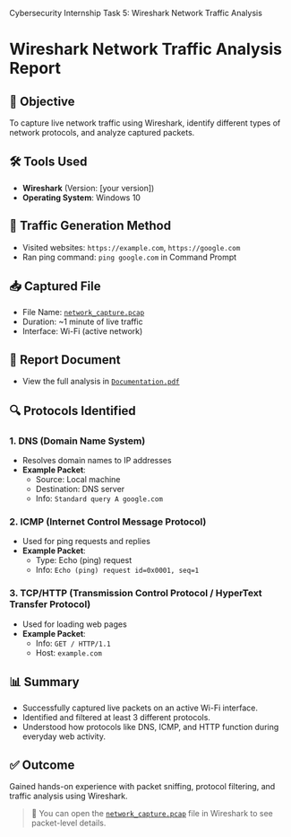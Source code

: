 Cybersecurity Internship Task 5: Wireshark Network Traffic Analysis 
# Wireshark Network Traffic Analysis Report

## 🎯 Objective
To capture live network traffic using Wireshark, identify different types of network protocols, and analyze captured packets.

## 🛠 Tools Used
- **Wireshark** (Version: [your version])
- **Operating System**: Windows 10

## 📡 Traffic Generation Method
- Visited websites: `https://example.com`, `https://google.com`
- Ran ping command: `ping google.com` in Command Prompt

## 📥 Captured File
- File Name: [`network_capture.pcap`](network_capture.pcap)
- Duration: ~1 minute of live traffic
- Interface: Wi-Fi (active network)

## 📄 Report Document
- View the full analysis in [`Documentation.pdf`](Documentation.pdf)

## 🔍 Protocols Identified

### 1. DNS (Domain Name System)
- Resolves domain names to IP addresses
- **Example Packet**:  
  - Source: Local machine  
  - Destination: DNS server  
  - Info: `Standard query A google.com`

### 2. ICMP (Internet Control Message Protocol)
- Used for ping requests and replies
- **Example Packet**:  
  - Type: Echo (ping) request  
  - Info: `Echo (ping) request id=0x0001, seq=1`

### 3. TCP/HTTP (Transmission Control Protocol / HyperText Transfer Protocol)
- Used for loading web pages
- **Example Packet**:  
  - Info: `GET / HTTP/1.1`  
  - Host: `example.com`

## 📊 Summary
- Successfully captured live packets on an active Wi-Fi interface.
- Identified and filtered at least 3 different protocols.
- Understood how protocols like DNS, ICMP, and HTTP function during everyday web activity.

## ✅ Outcome
Gained hands-on experience with packet sniffing, protocol filtering, and traffic analysis using Wireshark.

> 📁 You can open the [`network_capture.pcap`](network_capture.pcap) file in Wireshark to see packet-level details.

